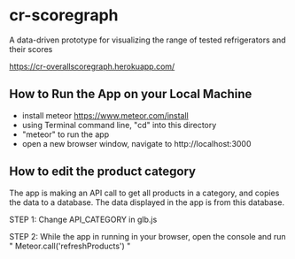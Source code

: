 # cr-scoregraph
A data-driven prototype for visualizing the range of tested refrigerators and their scores

https://cr-overallscoregraph.herokuapp.com/ 

## How to Run the App on your Local Machine
- install meteor https://www.meteor.com/install
- using Terminal command line, "cd" into this directory
- "meteor" to run the app
- open a new browser window, navigate to http://localhost:3000

## How to edit the product category
The app is making an API call to get all products in a category, and copies the data to a database.
The data displayed in the app is from this database.

STEP 1: Change API_CATEGORY in glb.js

STEP 2: While the app in running in your browser, open the console and run " Meteor.call('refreshProducts') "

